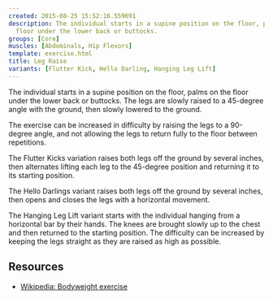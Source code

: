 ```yaml
---
created: 2015-08-25 15:52:16.559691
description: The individual starts in a supine position on the floor, palms on the
  floor under the lower back or buttocks.
groups: [Core]
muscles: [Abdominals, Hip Flexors]
template: exercise.html
title: Leg Raise
variants: [Flutter Kick, Hello Darling, Hanging Leg Lift]
---
```

The individual starts in a supine position on the floor, palms on the floor under the lower back or buttocks. The legs are slowly raised to a 45-degree angle with the ground, then slowly lowered to the ground.

The exercise can be increased in difficulty by raising the legs to a 90-degree angle, and not allowing the legs to return fully to the floor between repetitions.

The Flutter Kicks variation raises both legs off the ground by several inches, then alternates lifting each leg to the 45-degree position and returning it to its starting position.

The Hello Darlings variant raises both legs off the ground by several inches, then opens and closes the legs with a horizontal movement.

The Hanging Leg Lift variant starts with the individual hanging from a horizontal bar by their hands. The knees are brought slowly up to the chest and then returned to the starting position. The difficulty can be increased by keeping the legs straight as they are raised as high as possible.

## Resources

* [Wikipedia: Bodyweight exercise](https://en.wikipedia.org/wiki/Bodyweight_exercise)